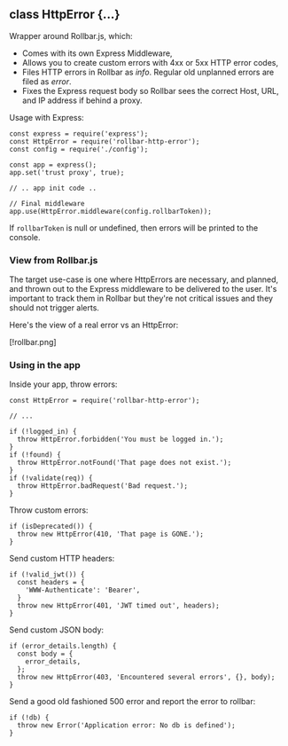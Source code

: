 ## class HttpError {...}

Wrapper around Rollbar.js, which:

* Comes with its own Express Middleware,
* Allows you to create custom errors with 4xx or 5xx HTTP error codes,
* Files HTTP errors in Rollbar as _info_. Regular old unplanned errors are filed as _error_.
* Fixes the Express request body so Rollbar sees the correct Host, URL, and IP address if behind a proxy.

Usage with Express:

    const express = require('express');
    const HttpError = require('rollbar-http-error');
    const config = require('./config');

    const app = express();
    app.set('trust proxy', true);

    // .. app init code ..

    // Final middleware
    app.use(HttpError.middleware(config.rollbarToken));

If `rollbarToken` is null or undefined, then errors will be printed to the console.

### View from Rollbar.js

The target use-case is one where HttpErrors are necessary, and planned, and thrown out to the Express middleware to be delivered to the user. It's important to track them in Rollbar but they're not critical issues and they should not trigger alerts.

Here's the view of a real error vs an HttpError:

[!rollbar.png]

### Using in the app

Inside your app, throw errors:

    const HttpError = require('rollbar-http-error');

    // ...

    if (!logged_in) {
      throw HttpError.forbidden('You must be logged in.');
    }
    if (!found) {
      throw HttpError.notFound('That page does not exist.');
    }
    if (!validate(req)) {
      throw HttpError.badRequest('Bad request.');
    }

Throw custom errors:

    if (isDeprecated()) {
      throw new HttpError(410, 'That page is GONE.');
    }

Send custom HTTP headers:

    if (!valid_jwt()) {
      const headers = {
        'WWW-Authenticate': 'Bearer',
      }
      throw new HttpError(401, 'JWT timed out', headers);
    }

Send custom JSON body:

    if (error_details.length) {
      const body = {
        error_details,
      };
      throw new HttpError(403, 'Encountered several errors', {}, body);
    }

Send a good old fashioned 500 error and report the error to rollbar:

    if (!db) {
      throw new Error('Application error: No db is defined');
    }

